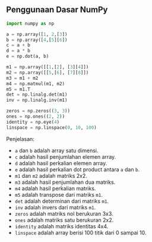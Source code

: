 ## Penggunaan Dasar NumPy

```python
import numpy as np

a = np.array([1, 2,[3])
b = np.array([4,[5][6])
c = a + b
d = a * b
e = np.dot(a, b)

m1 = np.array([[1,[2], [3][4]])
m2 = np.array([[5,[6], [7][8]])
m3 = m1 + m2
m4 = np.matmul(m1, m2)
m5 = m1.T
det = np.linalg.det(m1)
inv = np.linalg.inv(m1)

zeros = np.zeros((3, 3))
ones = np.ones((2, 2))
identity = np.eye(4)
linspace = np.linspace(0, 10, 100)
```

Penjelasan:

- `a` dan `b` adalah array satu dimensi.
- `c` adalah hasil penjumlahan elemen array.
- `d` adalah hasil perkalian elemen array.
- `e` adalah hasil perkalian dot product antara `a` dan `b`.
- `m1` dan `m2` adalah matriks 2x2.
- `m3` adalah hasil penjumlahan dua matriks.
- `m4` adalah hasil perkalian matriks.
- `m5` adalah transpose dari matriks `m1`.
- `det` adalah determinan dari matriks `m1`.
- `inv` adalah invers dari matriks `m1`.
- `zeros` adalah matriks nol berukuran 3x3.
- `ones` adalah matriks satu berukuran 2x2.
- `identity` adalah matriks identitas 4x4.
- `linspace` adalah array berisi 100 titik dari 0 sampai 10.

